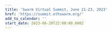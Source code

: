 ```yaml
---
title: 'Swarm Virtual Summit, June 21-23, 2023'
href: 'https://summit.ethswarm.org/'
add_to_calendar: ''
start_date: 2023-06-20T22:00:00.000Z
---
```


